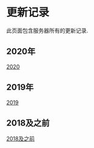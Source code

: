 # 更新记录

此页面包含服务器所有的更新记录.


## 2020年
[2020](/zh-CN/changelogsgelogs/2020.md)

## 2019年 
[2019](/zh-CN/changelogsgelogs/2019.md)

## 2018及之前 
[2018及之前](/zh-CN/changelogsgelogs/2018及之前.md)
